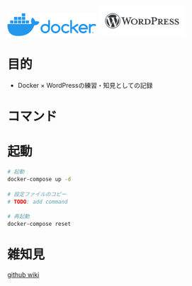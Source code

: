 <img width="200px" src="https://github.com/SoraY677/docker_x_wordpress/blob/main/Doc/image/horizontal-logo-monochromatic-white%20.png?raw=true">

<img width="200px" src="https://github.com/SoraY677/docker_x_wordpress/blob/main/Doc/image/WordPress-logotype-standard.png?raw=true">

# 目的

- Docker × WordPressの練習・知見としての記録

# コマンド

# 起動

```bash
# 起動
docker-compose up -d

# 設定ファイルのコピー
# TODO: add command

# 再起動
docker-compose reset

```

# 雑知見

[github wiki](https://github.com/SoraY677/docker_x_wordpress/wiki)

